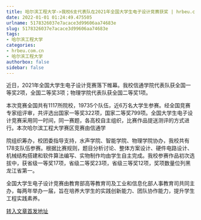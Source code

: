 ```yaml
---
title: 哈尔滨工程大学->我校6支代表队在2021年全国大学生电子设计竞赛获奖 | hrbeu.com.cn
date: 2022-01-01 01:24:49.475505
urlname: 5178326037e7acace3d99606aa74683e
slug: 5178326037e7acace3d99606aa74683e
tags: 
- 哈尔滨工程大学
categories:
- hrbeu.com.cn
- 哈尔滨工程大学
authorbox: false
sidebar: false
---
```

近日，2021年全国大学生电子设计竞赛落下帷幕。我校信通学院代表队获全国一等奖2项，全国二等奖3项；物理学院代表队获全国二等奖1项。

本次竞赛全国共有1117所院校，19735个队伍，近6万名大学生参赛。经全国竞赛专家组评审，共评选出国家一等奖322项，国家二等奖799项。全国大学生电子设计竞赛采用同一时间，同一赛题，各高校自主组织，比赛作品提送测评的方式进行。本次哈尔滨工程大学赛区竞赛由信通学
<!--more-->
院组织筹办，校团委指导支持，水声学院、智能学院、物理学院协办，我校共有178支队伍参赛。根据比赛规则，题目分析讨论、整体方案设计、硬件电路设计、机械结构搭建和软件算法编写、实物制作均由学生自主完成。我校参赛作品初次选拔中，获省级一等奖17项，省级二等奖23项，省级三等奖12项，奖项数量位列黑龙江省第一。

全国大学生电子设计竞赛由教育部高等教育司及工业和信息化部人事教育司共同主办，每两年举办一届，旨在培养大学生的实践创新能力、团队协作能力，提升学生工程实践素养。



[转入文章首发地址](http://gongxue.cn/info/1141/69241.htm)